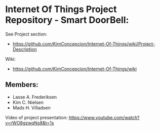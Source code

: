 # Internet Of Things Project Repository - Smart DoorBell:
See Project section:
- https://github.com/KimConcepcion/Internet-Of-Things/wiki/Project-Description

Wiki:
- https://github.com/KimConcepcion/Internet-Of-Things/wiki

## Members:
- Lasse A. Frederiksen
- Kim C. Nielsen
- Mads H. Villadsen

Video of project presentation:
https://www.youtube.com/watch?v=rWO8gzwqNs8&t=1s
